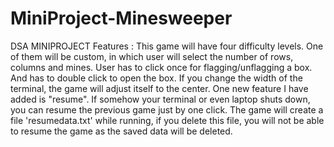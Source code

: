 # MiniProject-Minesweeper
DSA MINIPROJECT
Features :
   This game will have four difficulty levels. One of them will be custom, in which user will select the number of rows, columns and mines.
   User has to click once for flagging/unflagging a box. And has to double click to open the box.
   If you change the width of the terminal, the game will adjust itself to the center.
   One new feature I have added is "resume". If somehow your terminal or even laptop shuts down, you can resume the previous game just by one click. The game will create a file 'resumedata.txt' while running, if you delete this file, you will not be able to resume the game as the saved data will be deleted.
   

